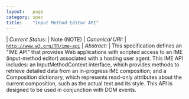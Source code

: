 ```yaml
---
layout:   page
category: spec
title:    "Input Method Editor API"
---
```


| *Current Status:* | Note (NOTE)
| *Canonical URI:* | [`http://www.w3.org/TR/ime-api`](http://www.w3.org/TR/ime-api)
| *Abstract:* | This specification defines an "IME API" that provides Web applications with scripted access to an IME (input-method editor) associated with a hosting user agent. This IME API includes: an InputMethodContext interface, which provides methods to retrieve detailed data from an in-progress IME composition; and a Composition dictionary, which represents read-only attributes about the current composition, such as the actual text and its style. This API is designed to be used in conjunction with DOM events.